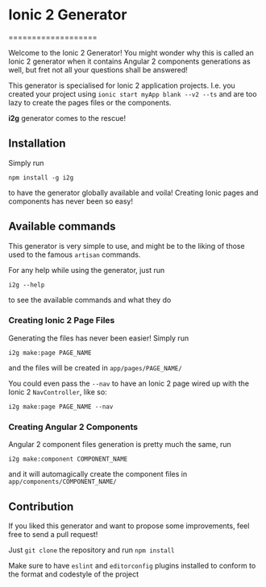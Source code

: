 # Ionic 2 Generator
===================

Welcome to the Ionic 2 Generator! You might wonder why this is called an Ionic 2 generator when it contains Angular 2 components generations as well, but fret not all your questions shall be answered!

This generator is specialised for Ionic 2 application projects. I.e. you created your project using `ionic start myApp blank --v2 --ts` and are too lazy to create the pages files or the components.

**i2g** generator comes to the rescue!

## Installation

Simply run 

`npm install -g i2g` 

to have the generator globally available and voila! Creating Ionic pages and components has never been so easy!

## Available commands

This generator is very simple to use, and might be to the liking of those used to the famous `artisan` commands.

For any help while using the generator, just run

`i2g --help`

to see the available commands and what they do

### Creating Ionic 2 Page Files

Generating the files has never been easier! Simply run 

`i2g make:page PAGE_NAME`

and the files will be created in `app/pages/PAGE_NAME/`

You could even pass the `--nav` to have an Ionic 2 page wired up with the Ionic 2 `NavController`, like so:

`i2g make:page PAGE_NAME --nav`

### Creating Angular 2 Components

Angular 2 component files generation is pretty much the same, run

`i2g make:component COMPONENT_NAME`

and it will automagically create the component files in `app/components/COMPONENT_NAME/`

## Contribution

If you liked this generator and want to propose some improvements, feel free to send a pull request!

Just `git clone` the repository and run `npm install`

Make sure to have `eslint` and `editorconfig` plugins installed to conform to the format and codestyle of the project
